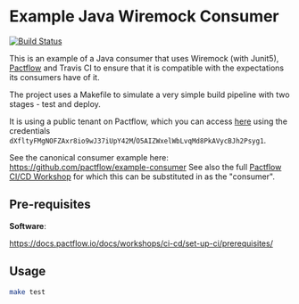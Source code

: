# Example Java Wiremock Consumer

[![Build Status](https://travis-ci.com/pactflow/pactflow-example-consumer-wiremock.svg?branch=master)](https://travis-ci.com/pactflow/pactflow-example-consumer-wiremock)

This is an example of a Java consumer that uses Wiremock (with Junit5), [Pactflow](https://pactflow.io) and Travis CI to ensure that it is compatible with the expectations its consumers have of it.

The project uses a Makefile to simulate a very simple build pipeline with two stages - test and deploy.

It is using a public tenant on Pactflow, which you can access [here](https://test.pact.dius.com.au) using the credentials `dXfltyFMgNOFZAxr8io9wJ37iUpY42M`/`O5AIZWxelWbLvqMd8PkAVycBJh2Psyg1`.

See the canonical consumer example here: https://github.com/pactflow/example-consumer
See also the full [Pactflow CI/CD Workshop](https://docs.pactflow.io/docs/workshops/ci-cd) for which this can be substituted in as the "consumer".

## Pre-requisites

**Software**:

https://docs.pactflow.io/docs/workshops/ci-cd/set-up-ci/prerequisites/

## Usage

```sh
make test
```
